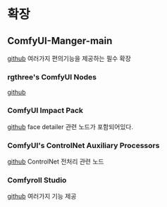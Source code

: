 
# 확장

## ComfyUI-Manger-main
[github](https://github.com/ltdrdata/ComfyUI-Manager)
여러가지 편의기능을 제공하는 필수 확장

### rgthree's ComfyUI Nodes
[github](https://github.com/rgthree/rgthree-comfy)

### ComfyUI Impact Pack
[github](https://github.com/ltdrdata/ComfyUI-Impact-Pack)
face detailer 관련 노드가 포함되어있다. 

### ComfyUI's ControlNet Auxiliary Processors
[github](https://github.com/Fannovel16/comfyui_controlnet_aux)
ControlNet 전처리 관련 노드 

### Comfyroll Studio
[github](https://github.com/Suzie1/ComfyUI_Comfyroll_CustomNodes)
여러가지 기능 제공